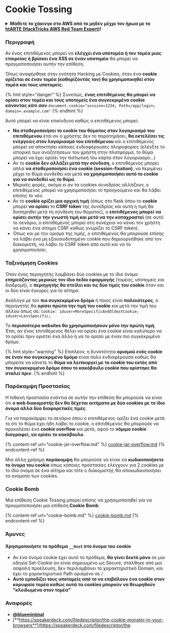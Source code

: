 # Cookie Tossing

<details>

<summary><strong>Μάθετε το χάκινγκ στο AWS από το μηδέν μέχρι τον ήρωα με το</strong> <a href="https://training.hacktricks.xyz/courses/arte"><strong>htARTE (HackTricks AWS Red Team Expert)</strong></a><strong>!</strong></summary>

Άλλοι τρόποι υποστήριξης του HackTricks:

* Αν θέλετε να δείτε την **εταιρεία σας διαφημισμένη στο HackTricks** ή να **κατεβάσετε το HackTricks σε μορφή PDF** ελέγξτε τα [**ΣΧΕΔΙΑ ΣΥΝΔΡΟΜΗΣ**](https://github.com/sponsors/carlospolop)!
* Αποκτήστε το [**επίσημο PEASS & HackTricks swag**](https://peass.creator-spring.com)
* Ανακαλύψτε [**την Οικογένεια PEASS**](https://opensea.io/collection/the-peass-family), τη συλλογή μας από αποκλειστικά [**NFTs**](https://opensea.io/collection/the-peass-family)
* **Εγγραφείτε** στην 💬 [**ομάδα Discord**](https://discord.gg/hRep4RUj7f) ή στην [**ομάδα τηλεγραφήματος**](https://t.me/peass) ή **ακολουθήστε** μας στο **Twitter** 🐦 [**@carlospolopm**](https://twitter.com/hacktricks\_live)**.**
* **Μοιραστείτε τα χάκινγκ κόλπα σας υποβάλλοντας PRs** στα αποθετήρια του [**HackTricks**](https://github.com/carlospolop/hacktricks) και του [**HackTricks Cloud**](https://github.com/carlospolop/hacktricks-cloud).

</details>

### Περιγραφή

Αν ένας επιτιθέμενος μπορεί να **ελέγχει ένα υποτομέα ή τον τομέα μιας εταιρείας ή βρίσκει ένα XSS σε έναν υποτομέα** θα μπορεί να πραγματοποιήσει αυτήν την επίθεση.

Όπως αναφέρθηκε στην ενότητα Hacking με Cookies, όταν ένα **cookie ορίζεται σε έναν τομέα (καθορίζοντάς τον) θα χρησιμοποιηθεί στον τομέα και τους υποτομείς.**

{% hint style="danger" %}
Συνεπώς, **ένας επιτιθέμενος θα μπορεί να ορίσει στον τομέα και τους υποτομείς ένα συγκεκριμένο cookie κάνοντας κάτι σαν** `document.cookie="session=1234; Path=/app/login; domain=.example.com"`
{% endhint %}

Αυτό μπορεί να είναι επικίνδυνο καθώς ο επιτιθέμενος μπορεί:

* **Να σταθεροποιήσει το cookie του θύματος στον λογαριασμό του επιτιθέμενου** έτσι αν ο χρήστης δεν το παρατηρήσει, **θα εκτελέσει τις ενέργειες στον λογαριασμό του επιτιθέμενου** και ο επιτιθέμενος μπορεί να αποκτήσει κάποιες ενδιαφέρουσες πληροφορίες (ελέγξτε το ιστορικό των αναζητήσεων του χρήστη στην πλατφόρμα, το θύμα μπορεί να έχει ορίσει την πιστωτική του κάρτα στον λογαριασμό...)
* Αν το **cookie δεν αλλάζει μετά την σύνδεση**, ο επιτιθέμενος μπορεί απλά **να σταθεροποιήσει ένα cookie (session-fixation)**, να περιμένει μέχρι το θύμα συνδεθεί και μετά **να χρησιμοποιήσει αυτό το cookie για να συνδεθεί ως το θύμα**.
* Μερικές φορές, ακόμα κι αν τα cookies συνεδρίας αλλάζουν, ο επιτιθέμενος μπορεί να χρησιμοποιήσει το προηγούμενο και θα λάβει επίσης το νέο.
* Αν το **cookie ορίζει μια αρχική τιμή** (όπως στο flask όπου το **cookie** μπορεί **να ορίσει** το **CSRF token** της συνεδρίας και αυτή η τιμή θα διατηρηθεί μετά τη σύνδεση του θύματος), ο **επιτιθέμενος μπορεί να ορίσει αυτήν την γνωστή τιμή και μετά να την καταχραστεί** (σε αυτό το σενάριο, ο επιτιθέμενος μπορεί στη συνέχεια να κάνει τον χρήστη να κάνει ένα αίτημα CSRF καθώς γνωρίζει το CSRF token).
* Όπως και με την ορισμό της τιμής, ο επιτιθέμενος θα μπορούσε επίσης να λάβει ένα μη εξουσιοδοτημένο cookie που δημιουργήθηκε από τον διακομιστή, να λάβει το CSRF token από αυτό και να το χρησιμοποιήσει.

### Ταξινόμηση Cookies

Όταν ένας περιηγητής λαμβάνει δύο cookies με το ίδιο όνομα **επηρεάζοντας μερικώς τον ίδιο πεδίο εφαρμογής** (τομέας, υποτομείς και διαδρομή), ο **περιηγητής θα στείλει και τις δύο τιμές του cookie** όταν και οι δύο είναι έγκυρες για το αίτημα.

Ανάλογα με τον **πιο συγκεκριμένο δρόμο** ή ποιος είναι **παλαιότερος**, ο περιηγητής θα **ορίσει πρώτα την τιμή του cookie** και μετά την τιμή του άλλου όπως σε: `Cookie: iduser=MoreSpecificAndOldestCookie; iduser=LessSpecific;`

Το **περισσότερα websites θα χρησιμοποιήσουν μόνο την πρώτη τιμή**. Έτσι, αν ένας επιτιθέμενος θέλει να ορίσει ένα cookie είναι καλύτερο να το ορίσει πριν οριστεί ένα άλλο ή να το ορίσει με έναν πιο συγκεκριμένο δρόμο.

{% hint style="warning" %}
Επιπλέον, η δυνατότητα **ορισμού ενός cookie σε έναν πιο συγκεκριμένο δρόμο** είναι πολύ ενδιαφέρουσα καθώς θα μπορείτε να κάνετε το **θύμα να λειτουργεί με το cookie του εκτός από τον συγκεκριμένο δρόμο όπου το κακόβουλο cookie που ορίστηκε θα σταλεί πριν**.
{% endhint %}

### Παράκαμψη Προστασίας

Η πιθανή προστασία ενάντια σε αυτήν την επίθεση θα μπορούσε να είναι ότι **ο web διακομιστής δεν θα δέχεται αιτήματα με δύο cookies με το ίδιο όνομα αλλά δύο διαφορετικές τιμές**.

Για να παρακάμψει το σενάριο όπου ο επιτιθέμενος ορίζει ένα cookie μετά το ότι το θύμα έχει ήδη λάβει το cookie, ο επιτιθέμενος θα μπορούσε να προκαλέσει ένα **cookie overflow** και μετά, αφού το **νόμιμο cookie διαγραφεί, να ορίσει το κακόβουλο**.

{% content-ref url="cookie-jar-overflow.md" %}
[cookie-jar-overflow.md](cookie-jar-overflow.md)
{% endcontent-ref %}

Μια άλλη χρήσιμη **παράκαμψη** θα μπορούσε να είναι να **κωδικοποιήσετε το όνομα του cookie** όπως κάποιες προστασίες ελέγχουν για 2 cookies με το ίδιο όνομα σε ένα αίτημα και τότε ο διακομιστής θα αποκωδικοποιήσει τα ονόματα των cookies.

### Cookie Bomb

Μια επίθεση Cookie Tossing μπορεί επίσης να χρησιμοποιηθεί για να πραγματοποιήσει μια επίθεση **Cookie Bomb**:

{% content-ref url="cookie-bomb.md" %}
[cookie-bomb.md](cookie-bomb.md)
{% endcontent-ref %}

### Άμυνες

#### **Χρησιμοποιήστε το πρόθεμα `__Host` στο όνομα του cookie**

* Αν ένα όνομα cookie έχει αυτό το πρόθεμα, **θα γίνει δεκτό μόνο** σε μια οδηγία Set-Cookie αν είναι σημειωμένο ως Secure, στάλθηκε από μια ασφαλή προέλευση, δεν περιλαμβάνει το χαρακτηριστικό Domain, και έχει το χαρακτηριστικό Path ορισμένο σε /
* **Αυτό εμποδίζει τους υποτομείς από το να επιβάλουν ένα cookie στον κορυφαίο τομέα καθώς αυτά τα cookies μπορούν να θεωρηθούν "κλειδωμένα στον τομέα"**

### Αναφορές

* [**@blueminimal**](https://twitter.com/blueminimal)
* [**https://speakerdeck.com/filedescriptor/the-cookie-monster-in-your-browsers**](https://speakerdeck.com/filedescriptor/the
